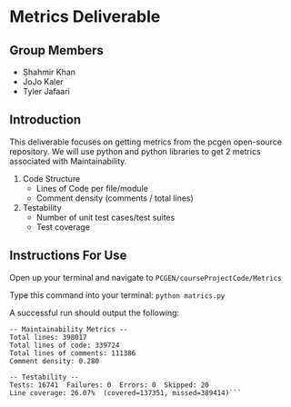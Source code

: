 # Metrics Deliverable

## Group Members
 - Shahmir Khan
 - JoJo Kaler
 - Tyler Jafaari

## Introduction

This deliverable focuses on getting metrics from the pcgen open-source repository. We will use python and python libraries to get 2 metrics associated with Maintainability.

1. Code Structure
    - Lines of Code per file/module
    - Comment density (comments / total lines)
2. Testability
    - Number of unit test cases/test suites
    - Test coverage

## Instructions For Use

Open up your terminal and navigate to `PCGEN/courseProjectCode/Metrics`

Type this command into your terminal: `python matrics.py`

A successful run should output the following:
```
-- Maintainability Metrics --
Total lines: 398017
Total lines of code: 339724
Total lines of comments: 111386
Comment density: 0.280

-- Testability --
Tests: 16741  Failures: 0  Errors: 0  Skipped: 20
Line coverage: 26.07%  (covered=137351, missed=389414)```

